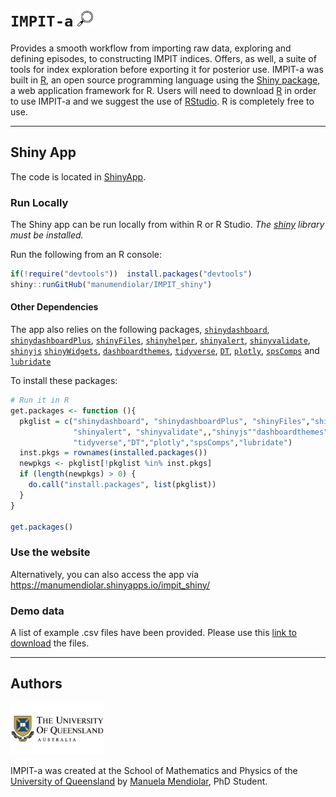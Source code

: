 # `IMPIT-a` <img src="www/images/icon_explore_2.svg" width="25" height="25">
Provides a smooth workflow from importing raw data, exploring and defining episodes, to constructing IMPIT indices. Offers, as well, a suite of tools for index exploration before exporting it for posterior use. IMPIT-a was built in [R](https://www.r-project.org), an open source programming language using the [Shiny package](https://shiny.rstudio.com), a web application framework for R. Users will need to download [R](https://cran.uni-muenster.de/) in order to use IMPIT-a and we suggest the use of [RStudio](https://www.rstudio.com). R is completely free to use. 

-----

## Shiny App

The code is located in [ShinyApp](/https://github.com/manumendiolar/IMPIT_shiny).

### Run Locally

The Shiny app can be run locally from within R or R Studio. *The [shiny](https://shiny.rstudio.com/) library must be installed.*

Run the following from an R console:
``` r
if(!require("devtools"))  install.packages("devtools")
shiny::runGitHub("manumendiolar/IMPIT_shiny")
```

#### Other Dependencies

The app also relies on the following packages,
[`shinydashboard`](https://rstudio.github.io/shinydashboard/index.html),
[`shinydashboardPlus`](https://rinterface.github.io/shinydashboardPlus/),
[`shinyFiles`](https://github.com/thomasp85/shinyFiles),
[`shinyhelper`](https://github.com/cwthom/shinyhelper),
[`shinyalert`](https://github.com/daattali/shinyalert),
[`shinyvalidate`](https://rstudio.github.io/shinyvalidate/),
[`shinyjs`](https://deanattali.com/shinyjs/)
[`shinyWidgets`](https://github.com/dreamRs/shinyWidgets),
[`dashboardthemes`](https://cran.r-project.org/web/packages/dashboardthemes/index.html),
[`tidyverse`](https://www.tidyverse.org/),
[`DT`](https://rstudio.github.io/DT/),
[`plotly`](https://plotly.com/r/),
[`spsComps`](https://github.com/lz100/spsComps) and
[`lubridate`](https://lubridate.tidyverse.org/)

To install these packages:
``` r
# Run it in R
get.packages <- function (){
  pkglist = c("shinydashboard", "shinydashboardPlus", "shinyFiles","shinyhelper",
              "shinyalert", "shinyvalidate",,"shinyjs""dashboardthemes", "shinyWidgets",
              "tidyverse","DT","plotly","spsComps","lubridate")
  inst.pkgs = rownames(installed.packages())
  newpkgs <- pkglist[!pkglist %in% inst.pkgs]
  if (length(newpkgs) > 0) {
    do.call("install.packages", list(pkglist))
  }
}

get.packages()
```

### Use the website

Alternatively, you can also access the app via <https://manumendiolar.shinyapps.io/impit_shiny/>


### Demo data 

A list of example .csv files have been provided. Please use this [link to download](https://github.com/manumendiolar/IMPIT_shiny/tree/main/example-data) the files. 

-----

<!--## R Package

The code located in [Rlib](/Rlib) contains an R package named
`dublinRTPI`. This can be installed using the `devtools` package.

The package contains functions to retrieve live info for Dart and Dublin
Bus. A light version of the main shiny app is also included in the
package.

``` r
# install.packages("devtools")
devtools::install_github("manumendiolar/IMPIT_shiny", subdir = "Rlib")

 # Get info about bus stop number 334
dublinRTPI::db_info(334)

 # Run shiny app
dublinRTPI::runShiny()
```




<!--### Input variables for **IMPIT-a**

#### Environmental signal data
| Variable             	| Detail                                                                           	|
|----------------------	|----------------------------------------------------------------------------------	|
| ddtime | Time variable. Could be year, month or day and it should be in the format YYYY-MM-DD. |
| EnvSignal | Environmental signal |

#### Episodes data
| Variable             	| Detail                                                                           	|
|----------------------	|----------------------------------------------------------------------------------	|
| event_no | Number to identify the event / Unique identifier for the event. |
| duration | Duration of the event. |
| date_start | Date when the event starts. |
| date_peak | Date when the event attains its maximum intensity. |
| date_end | Date when the event ends. |
| intensity_mean | Mean value. |
| intensity_median | Median value.  |
| intensity_max | Maximum value. |
| intensity_min | Minimum value.  |
| intensity_log | Natural logarithm of the sum. |


#### IMPIT index data
| Variable             	| Detail                                                                           	|
|----------------------	|----------------------------------------------------------------------------------	|
| Memory | Time window memory. |
| Intensity | Intensity function. |
| $a$ | Parameter associated with *Persistence* importance weight.|
| $b$ | Parameter associated with *Recency* importance weight. Dampening parameter. |
| $c$ | Parameter associated with *Recency* importance weight. |
| $d$ | Parameter associated with *Timing* importance weight. |


# Further reading

* Add the published paper here.
* Add the FRDC report?
-->

## Authors

<img src="www/images/UQ_logo.png" width="150"/> 

IMPIT-a was created at the School of Mathematics and Physics of the [University of Queensland](https://www.uq.edu.au/) by [Manuela Mendiolar](https://smp.uq.edu.au/profile/8282/manuela-mendiolar), PhD Student.

<!--
## Copyright
[![License](https://img.shields.io/badge/Licence-GPL%20v2.0-orange.svg)](link)
IMPIT-a is licensed under the [GNU General Public License (GPL) v2.0](link). In a nutshell, this means that this package:

- May be used for commercial purposes

- May be used for private purposes

- May be modified, although:

  - Modifications **must** be released under the same license when distributing the package
  - Changes made to the code **must** be documented

- May be distributed, although:

  - Source code **must** be made available when the package is distributed
  - A copy of the license and copyright notice **must** be included.

- Comes with a LIMITATION of liability

- Comes with NO warranty-->
